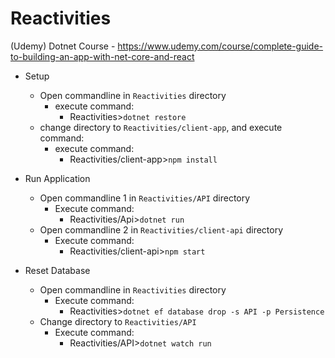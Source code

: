 # Reactivities

(Udemy) Dotnet Course - https://www.udemy.com/course/complete-guide-to-building-an-app-with-net-core-and-react

- Setup

  - Open commandline in `Reactivities` directory
    - execute command:
      - Reactivities>`dotnet restore`
  - change directory to `Reactivities/client-app`, and execute command:
    - execute command:
      - Reactivities/client-app>`npm install`

- Run Application

  - Open commandline 1 in `Reactivities/API` directory
    - Execute command:
      - Reactivities/Api>`dotnet run`
  - Open commandline 2 in `Reactivities/client-api` directory
    - Execute command:
      - Reactivities/client-api>`npm start`

- Reset Database
  - Open commandline in `Reactivities` directory
    - Execute command:
      - Reactivities>`dotnet ef database drop -s API -p Persistence`
  - Change directory to `Reactivities/API`
    - Execute command:
      - Reactivities/API>`dotnet watch run`
